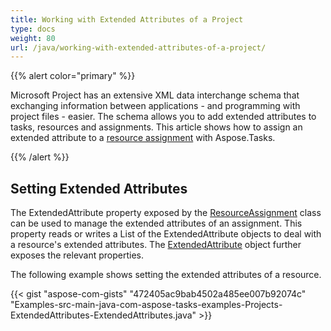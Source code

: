 ```yaml
---
title: Working with Extended Attributes of a Project
type: docs
weight: 80
url: /java/working-with-extended-attributes-of-a-project/
---
```


{{% alert color="primary" %}} 

Microsoft Project has an extensive XML data interchange schema that exchanging information between applications - and programming with project files - easier. The schema allows you to add extended attributes to tasks, resources and assignments. This article shows how to assign an extended attribute to a [resource assignment](/tasks/java/creating-resource-assignments-html/) with Aspose.Tasks.

{{% /alert %}} 
## **Setting Extended Attributes**
The ExtendedAttribute property exposed by the [ResourceAssignment](http://www.aspose.com/api/java/tasks/com.aspose.tasks/classes/ResourceAssignment) class can be used to manage the extended attributes of an assignment. This property reads or writes a List of the ExtendedAttribute objects to deal with a resource's extended attributes. The [ExtendedAttribute](http://www.aspose.com/api/java/tasks/com.aspose.tasks/classes/ExtendedAttribute) object further exposes the relevant properties.

The following example shows setting the extended attributes of a resource.

{{< gist "aspose-com-gists" "472405ac9bab4502a485ee007b92074c" "Examples-src-main-java-com-aspose-tasks-examples-Projects-ExtendedAttributes-ExtendedAttributes.java" >}}






